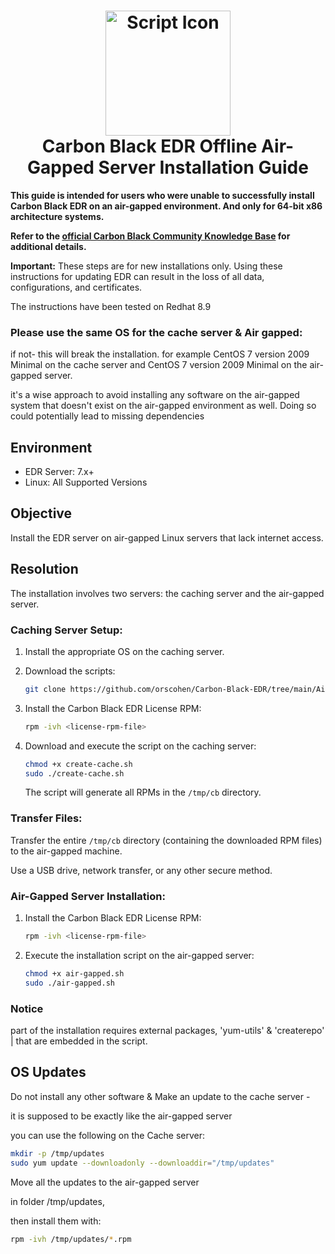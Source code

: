 <h1 align="center">
    <img src="https://avatars.githubusercontent.com/u/2071378?s=200&v=4" alt="Script Icon" width="200">
    <br>
        Carbon Black EDR Offline Air-Gapped Server Installation Guide
</h1>

**This guide is intended for users who were unable to successfully install Carbon Black EDR on an air-gapped environment.
And only for 64-bit x86 architecture systems.**

**Refer to the [official Carbon Black Community Knowledge Base](https://community.carbonblack.com/t5/Knowledge-Base/EDR-How-to-Perform-an-Offline-Air-Gapped-Server-Installation/ta-p/92493) for additional details.**


**Important:** These steps are for new installations only. Using these instructions for updating EDR can result in the loss of all data, configurations, and certificates.


The instructions have been tested on Redhat 8.9
### Please use the same OS for the cache server & Air gapped:
if not- this will break the installation.
for example  CentOS 7 version 2009 Minimal on the cache server 
and CentOS 7 version 2009 Minimal on the air-gapped server.

it's a wise approach to avoid installing any software on the air-gapped system that doesn't exist on the air-gapped environment as well. Doing so could potentially lead to missing dependencies
## Environment
- EDR Server: 7.x+
- Linux: All Supported Versions

## Objective
Install the EDR server on air-gapped Linux servers that lack internet access.

## Resolution
The installation involves two servers: the caching server and the air-gapped server.

### Caching Server Setup:

1. Install the appropriate OS on the caching server.
   
2. Download the scripts:
    ```bash
    git clone https://github.com/orscohen/Carbon-Black-EDR/tree/main/Air_Gapped
    ```

3. Install the Carbon Black EDR License RPM:

    ```bash
    rpm -ivh <license-rpm-file>
    ```

4. Download and execute the script on the caching server:

    ```bash
    chmod +x create-cache.sh
    sudo ./create-cache.sh
    ```

   The script will generate all RPMs in the `/tmp/cb` directory.

### Transfer Files:
Transfer the entire `/tmp/cb` directory (containing the downloaded RPM files) to the air-gapped machine. 

Use a USB drive, network transfer, or any other secure method.

### Air-Gapped Server Installation:

1. Install the Carbon Black EDR License RPM:

    ```bash
    rpm -ivh <license-rpm-file>
    ```


2. Execute the installation script on the air-gapped server:

    ```bash
    chmod +x air-gapped.sh
    sudo ./air-gapped.sh
    ```

### Notice

part of the installation requires external packages, 'yum-utils' & 'createrepo' | that are embedded in the script.

   ## OS Updates
Do not install any other software & Make an update to the cache server - 

it is supposed to be exactly like the air-gapped server

you can use the following on the Cache server:


```bash
mkdir -p /tmp/updates
sudo yum update --downloadonly --downloaddir="/tmp/updates"
```  
Move all the updates to the air-gapped server

 in folder /tmp/updates,
 
 then install them with:
 
```bash
rpm -ivh /tmp/updates/*.rpm
```
